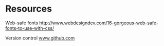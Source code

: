 # Resources

Web-safe fonts
http://www.webdesigndev.com/16-gorgeous-web-safe-fonts-to-use-with-css/

Version control
www.github.com

